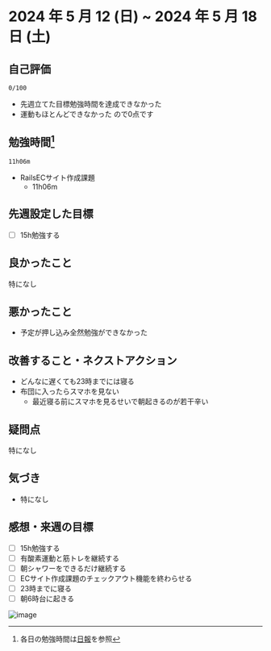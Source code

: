 # 2024 年 5 月 12 (日) ~ 2024 年 5 月 18 日 (土)

## 自己評価
```
0/100
```
- 先週立てた目標勉強時間を達成できなかった
- 運動もほとんどできなかった
ので0点です

## 勉強時間[^1]
```
11h06m
```
- RailsECサイト作成課題
  - 11h06m

## 先週設定した目標
- [ ] 15h勉強する

## 良かったこと
特になし

## 悪かったこと
- 予定が押し込み全然勉強ができなかった

## 改善すること・ネクストアクション
- どんなに遅くても23時までには寝る
- 布団に入ったらスマホを見ない
  - 最近寝る前にスマホを見るせいで朝起きるのが若干辛い

## 疑問点
特になし

## 気づき
- 特になし

## 感想・来週の目標
- [ ] 15h勉強する
- [ ] 有酸素運動と筋トレを継続する
- [ ] 朝シャワーをできるだけ継続する
- [ ] ECサイト作成課題のチェックアウト機能を終わらせる
- [ ] 23時までに寝る
- [ ] 朝6時台に起きる

[^1]: 各日の勉強時間は[日報](https://github.com/nil-ramuda/daily_report)を参照

![image](https://github.com/nil-ramuda/weekly_report/assets/94735931/4a36382c-60d4-4c8f-a10a-38a9957ad15d)
